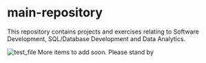 # main-repository
This repository contains projects and exercises relating to Software Development, SQL/Database Development and Data Analytics.


![test_file](https://user-images.githubusercontent.com/52106536/232103429-b107f8e8-868c-41a2-a4d2-e0243f7caf62.png)
More items to add soon. Please  stand by
